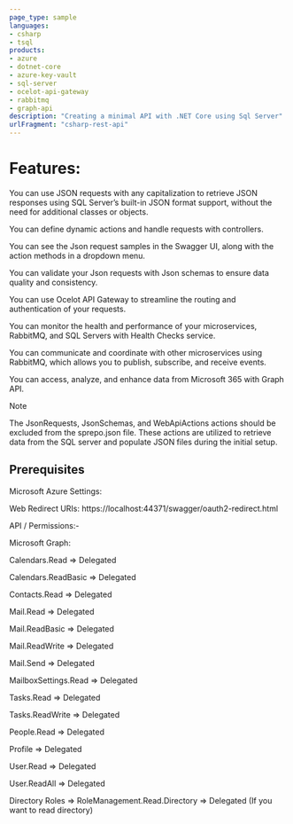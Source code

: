 ```yaml
---
page_type: sample
languages:
- csharp
- tsql
products:
- azure
- dotnet-core
- azure-key-vault
- sql-server
- ocelot-api-gateway
- rabbitmq
- graph-api
description: "Creating a minimal API with .NET Core using Sql Server"
urlFragment: "csharp-rest-api"
---
```

# Features:
You can use JSON requests with any capitalization to retrieve JSON responses using SQL Server’s built-in JSON format support, without the need for additional classes or objects.

You can define dynamic actions and handle requests with controllers.

You can see the Json request samples in the Swagger UI, along with the action methods in a dropdown menu.

You can validate your Json requests with Json schemas to ensure data quality and consistency.

You can use Ocelot API Gateway to streamline the routing and authentication of your requests.

You can monitor the health and performance of your microservices, RabbitMQ, and SQL Servers with Health Checks service.

You can communicate and coordinate with other microservices using RabbitMQ, which allows you to publish, subscribe, and receive events.

You can access, analyze, and enhance data from Microsoft 365 with Graph API.

> [!NOTE]  
> The JsonRequests, JsonSchemas, and WebApiActions actions should be excluded from the sprepo.json file. These actions are utilized to retrieve data from the SQL server and populate JSON files during the initial setup.

## Prerequisites
Microsoft Azure Settings:

Web Redirect URIs: https://localhost:44371/swagger/oauth2-redirect.html

API / Permissions:-

Microsoft Graph:

Calendars.Read => Delegated

Calendars.ReadBasic => Delegated

Contacts.Read => Delegated

Mail.Read => Delegated

Mail.ReadBasic => Delegated

Mail.ReadWrite => Delegated

Mail.Send => Delegated

MailboxSettings.Read => Delegated

Tasks.Read => Delegated

Tasks.ReadWrite => Delegated

People.Read => Delegated

Profile => Delegated

User.Read => Delegated

User.ReadAll => Delegated

Directory Roles => RoleManagement.Read.Directory => Delegated (If you want to read directory)
